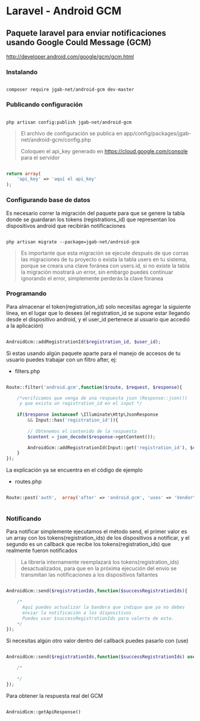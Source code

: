 Laravel - Android GCM
=

Paquete laravel para enviar notificaciones usando Google Could Message (GCM)
-
http://developer.android.com/google/gcm/gcm.html

### Instalando
```shell

composer require jgab-net/android-gcm dev-master

```
### Publicando configuración 
```shell

php artisan config:publish jgab-net/android-gcm
```

>El archivo de configuración se publica en app/config/packages/jgab-net/android-gcm/config.php
>
>Coloquen el api_key generado en https://cloud.google.com/console para el servidor

```php

return array(
    'api_key' => 'aquí el api_key'
);

```
### Configurando base de datos
Es necesario correr la migración del paquete para que se genere la tabla donde se guardaran los tokens (registrations_id) que representan los dispositivos android que recibirán notificaciones
```shell

php artisan migrate --package=jgab-net/android-gcm

```
>Es importante que esta migración se ejecute después de que corras las migraciones de tu proyecto o exista la tabla users en tu sistema, porque se creara una clave foránea con users.id, si no existe la tabla la migración mostrará un error, sin embargo puedes continuar ignorando el error, simplemente perderás la clave foranea

### Programando

Para almacenar el token(registration_id) solo necesitas agregar la siguiente línea, en el lugar que lo desees (el registration_id se supone estar llegando desde el dispositivo android, y el user_id pertenece al usuario que accedió a la aplicación)
```php

AndroidGcm::addRegistrationId($registration_id, $user_id);

```
Si estas usando algún paquete aparte para el manejo de accesos de tu usuario puedes trabajar con un filtro after, ej: 

* filters.php

```php

Route::filter('android.gcm',function($route, $request, $response){

    /*verificamos que venga de una respuesta json (Response::json())
     y que exista un registration_id en el input */
     
    if($response instanceof \Illuminate\Http\JsonResponse
        && Input::has('registration_id')){
     
        // Obtenemos el contenido de la respuesta
        $content = json_decode($response->getContent());

        AndroidGcm::addRegistrationId(Input::get('registration_id'), $content->user->id);
    }
});

```
La explicación ya se encuentra en el código de ejemplo

* routes.php

```php

Route::post('auth',  array('after' => 'android.gcm', 'uses' => 'Vendor\Paquete\Controller@method'));
 
```
### Notificando

Para notificar simplemente ejecutamos el método send, el primer valor es un array con los tokens(registration_ids) de los dispositivos a notificar, y el segundo es un callback que recibe los tokens(registration_ids) que realmente fueron notificados

>La librería internamente reemplazará los tokens(registration_ids) desactualizados, para que en la próxima ejecución del envio se transmitan las notificaciones a los dispositivos faltantes

```php

AndroidGcm::send($registrationIds,function($successRegistrationIds){  

    /*
      Aquí puedes actualizar la bandera que indique que ya no debes 
      enviar la notificación a los dispositivos
      Puedes usar $successRegistrationIds para valerte de esto.
    */
});

```
Si necesitas algún otro valor dentro del callback puedes pasarlo con (use)


```php

AndroidGcm::send($registrationIds,function($successRegistrationIds) use($otherValue1,$otherValue2){  

    /*
      
    */
});

```

Para obtener la respuesta real del GCM

```php

AndroidGcm::getApiResponse()

```
